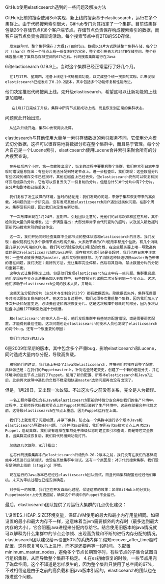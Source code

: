 GitHub使用elasticsearch遇到的一些问题及解决方法

  GitHub此前的搜索使用Solr实现，新上线的搜索基于elasticsearch，运行在多个集群上。由于代码搜索索引很大，GitHub专门为其指定了一个集群。目前该集群包括26个存储节点和8个客户端节点。存储节点负责保存构成搜索索引的数据，而客户端节点负责协调查询活动。每个搜索节点中有2TB的SSD存储。
 
      发生故障时，整个集群保存了大概17TB的代码。数据以分片方式跨越整个集群存储，每个分片（shard）在另一个节点上有一份复制作为冗余，整个索引用去大约34TB存储空间。整个存储容量占用了集群总存储空间的67%左右。代码搜索集群运行在Java
6和elasticsearch 0.19.9上。当时这个集群已经正常运行了好几个月。
 
      在1月17日、星期四，准备上线这个代码搜索功能，以完成整个统一搜索的实现。后来发现elasticsearch已经发布了0.20.2版本，其中包括多个功能修复和性能改进。
他们决定推迟代码搜索上线，先升级elasticsearch，希望这可以让新功能的上线更加顺畅。
 
       在1月17日完成了升级，集群中所有节点都成功上线，而且恢复到正常的集群状态。
问题就此开始出现。
 
      从这次升级开始，集群中出现两次故障。
elasticsearch与其他使用大量单一索引存储数据的索引服务不同，它使用分片模式切分数据，这样可以很容易地将数据分布在整个集群中，而且易于管理。每个分片自己是一个Lucene索引，elasticsearch使用Lucene合并索引来聚合所有的分片搜索查询。
 
      在升级后两个小时，第一次故障出现了，恢复的过程中要重启整个集群。我们在索引日志中发现的错误信息指出：有些分片无法分配到特定节点上。进一步检查后，我们发现：这些数据分片有些区段的缓存文件已经损坏，其他在磁盘上已经丢失，但elasticsearch仍然可以恢复有损坏区段缓存的分片，它也可以恢复丢失了一份复制的分片，但是总计510个分片中有7个分片，主分片和副本都已经丢失了。
 
      我们复核了发生故障的环境，当时的结论是：我们发现的问题，来源于集群恢复带来的高负载。对问题的进一步研究后，没有发现其他elasticsearch用户遇到过类似问题。在那个周末，集群没有问题，因此我们决定发布新功能。
 
      下一次故障出现在1月24日、星期四。引起团队注意的，是他们的异常跟踪和监控系统，其中检测到大量的异常爆发。进一步调查指出：大部分异常来自代码查询的超时，以及加入新数据时更新代码搜索索引的后台作业。
 
      这一次，我们开始同时检查集群中全部节点的整体状态和elasticsearch的日志。我们发现：看似随机性的多个存储节点出现高负载。大多数节点的CPU使用率都是个位数，有几个消耗量几乎100%可用的CPU核。我们可以消除系统和IO引起的负载，在这些服务器上唯一导致高负载的是运行elasticsearch的Java进程。现在搜索和索引还是会超时，我们也在日志中注意到：一些节点被很快选为master，此后又很快被移除。为了消除这种快速切换master角色带来的潜在问题，我们决定：最好的方法，是让集群完全停机，然后将其启动，禁止数据分片的分配和重新平衡。
      这种方式让集群恢复上线，但是他们发现elasticsearch日志中有一些问题。集群重启后，他们发现有些节点无法重新加入到集群中，有些数据分片试图二次分配到同一个节点上。这次，他们求助于elasticsearch公司的技术人员，并确认：
 
      这些无法分配的分片（主分片与复制合计23个）都有数据丢失。除数据丢失外，集群花费很多时间试图恢复剩余的分片。在这次恢复过程中，我们必须多次重启整个集群，因为我们加入了多次升级和配置变更，必须要验证和再次恢复分片。这是这次故障中最耗时的部分，因为多次从磁盘中加载17TB索引数据十分缓慢。
 
      和elasticsearch的技术人员一起，他们发现集群中有些地方配置错误，或是需要调优配置，才能得到最佳性能。这次问题也让elasticsearch的技术人员也发现了elasticsearch的两个bug。还有一个很重要的原因：
 
      我们当时运行的Java
6是2009年早期的版本，其中包含多个严重bug，影响elasticsearch和Lucene，同时造成大量内存分配，导致高负载。
 
      根据他们的建议，我们马上升级了Java和elasticsearch，并按他们的推荐调整了配置。具体做法是：在我们的Puppetmaster上，针对这些特定变更，创建了一个新的话题分支，并在环境中的这些节点上运行了Puppet。使用了新的配置、新版本elasticsearch和Java7之后，此前两次故障中遇到的负载不稳定和快速master选举问题再也没有出现了。
 
但是，1月28日，又出现一次故障。不过这次与之前没有关系，完全是人为错误。
 
      一名工程师要把包含有Java和elasticsearch更新的特性分支合并到我们的生产环境中。过程中，工程师将代码搜索节点上的Puppet环境回滚到了生产环境中，这是在部署合并代码之前。这导致elasticsearch在节点上重启，因为Puppet运行在上面。
 
      我们马上就发现了问题根源，并停下集群，防止在一个集群中运行多个版本Java和elasticsearch导致任何问题。当合并代码部署后，我们在所有代码搜索节点上再次运行Puppet，启动集群。我们没有选择在集群处于降级状态时建立索引和查询，而是等它完全恢复。当集群完成恢复后，我们将代码搜索功能打开。
 
      总结这几次故障，Will指出：
 
      在将代码搜索集群中的elasticsearch升级到0.20.2版本之前，我们没有在我们的基础设施中对其进行足够测试，也没在其他集群中测试。还有一个原因是：对于代码搜索集群，我们没有足够的上线前（staging）环境。
 
      现在运行的Java版本已经经过elasticsearch团队测试，而且代码集群配置也经过他们审核，未来的审核过程也已经安排确定。
 
      对于周一的故障，我们正在开发自动化过程，保证这样的效果：如果GitHub上的分支比Puppetmaster上分支更超前，确保这个环境中的Puppet不会运行。
 
最后，elasticsearch团队提供了对运行大集群的几点优化建议：
 
1.设置ES_HEAP_SIZE环境变量，保证JVM使用的最大和最小内存用量相同。如果设置的最小和最大内存不一样，这意味着当jvm需要额外的内存时（最多达到最大内存的大小），它会阻塞java进程来分配内存给它。结合使用旧版本的java情况就可以解释为什么集群中的节点会停顿、出现高负载和不断的进行内存分配的情况。elasticsearch团队建议给es设置50%的系统内存
2.缩短recover_after_time超时配置，这样恢复可以马上进行，而不是还要再等一段时间。
3.配置minimum_master_nodes，避免多个节点长期暂停时，有些节点的子集合试图自行组织集群，从而导致整个集群不稳定。
4.在es初始恢复的时候，一些节点用完了磁盘空间。这个不知道是怎样发生的，因为整个集群只使用了总空间的67%，不过相信这是由于之前的高负载和旧java版本引起的。elasticsearch的团队也在跟进这个问题。
